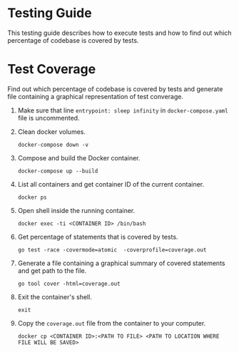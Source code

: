 # Testing Guide
This testing guide describes how to execute tests and how to find out
which percentage of codebase is covered by tests.

# Test Coverage
Find out which percentage of codebase is covered by tests and generate
file containing a graphical representation of test converage.

1. Make sure that line `entrypoint: sleep infinity` in `docker-compose.yaml` 
file is uncommented.

2. Clean docker volumes.

    `docker-compose down -v`

3. Compose and build the Docker container.

    `docker-compose up --build`

4. List all containers and get container ID of the current container.

    `docker ps`

5. Open shell inside the running container.

    `docker exec -ti <CONTAINER ID> /bin/bash`

6. Get percentage of statements that is covered by tests.

    `go test -race -covermode=atomic  -coverprofile=coverage.out`

7. Generate a file containing a graphical summary of covered statements and get path to the file.

    `go tool cover -html=coverage.out`

8. Exit the container's shell.

    `exit`

9. Copy the `coverage.out` file from the container to your computer.

    `docker cp <CONTAINER ID>:<PATH TO FILE> <PATH TO LOCATION WHERE FILE WILL BE SAVED>`
